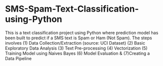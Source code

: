 # SMS-Spam-Text-Classification-using-Python
This is a text classification project using Python where prediction model has been built to predict if a SMS text is Spam or Ham (Not Spam).
The steps involves (1) Data Collection/Extraction (source: UCI Dataset) (2) Basic Exploratory Data Analysis (3) Text Pre-processing (4) Vectorization (5) Training Model using Naives Bayes (6) Model Evaluation & (7)Creating a Data Pipeline
